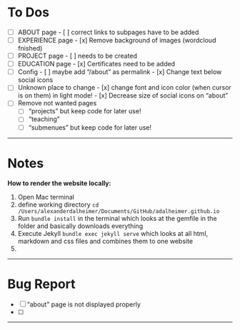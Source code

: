 # To Dos
- [ ] ABOUT page
      - [ ] correct links to subpages have to be added 
- [ ] EXPERIENCE page
      - [x] Remove background of images (wordcloud fnished)
- [ ] PROJECT page
      - [ ] needs to be created
- [ ] EDUCATION page
      - [x] Certificates need to be added
- [ ] Config
      - [ ] maybe add “/about” as permalink 
      - [x] Change text below social icons
- [ ] Unknown place to change
      - [x] change font and icon color (when cursor is on them) in light mode!
      - [x] Decrease size of social icons on “about” 
- [ ]  Remove not wanted pages
      - [ ]  “projects” but keep code for later use!
      - [ ] “teaching"
      - [ ] “submenues” but keep code for later use!

___

# Notes
**How to render the website locally:**
1. Open Mac terminal
2. define working directory `cd /Users/alexanderdalheimer/Documents/GitHub/adalheimer.github.io`
3. Run `bundle install` in the terminal which looks at the gemfile in the folder and basically downloads everything
4. Execute Jekyll `bundle exec jekyll serve` which looks at all html, markdown and css files and combines them to one website
5. 

___

# Bug Report
- [ ] “about" page is not displayed properly 
- [ ] 
___